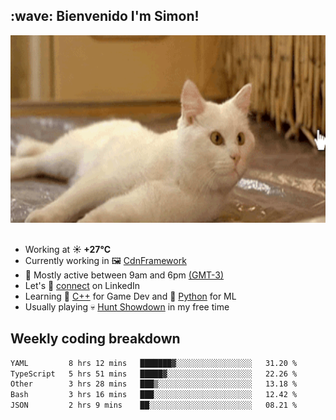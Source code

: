 <h2>:wave: <b>Bienvenido I'm Simon!&nbsp;</b></h2>

<section>
  <img src="./static/banner.gif" height=300 width=1000>
</section>

<br>

<ul>
  <li>
		<!--START_SECTION:weather-->
		Working at <b>☀️   +27°C</b>
		<!--END_SECTION:weather-->
  </li>
  <li>
    Currently working in 🖼️&nbsp;<a href=https://github.com/snapverse/cdn-framework target=_blank>CdnFramework</a>
  </li>
  <li>
    🚩 Mostly active between 9am and 6pm <a href=https://onlinealarmkur.com/world/es target=_blank>(GMT-3)</a>
  </li>
  <li>
    Let's 🔗&nbsp;<a href=https://www.linkedin.com/in/itsimmons target=_blank>connect</a> on LinkedIn
  </li>
  <li>
    Learning 👴&nbsp;<a href=https://images3.memedroid.com/images/UPLOADED755/65f2bce6734f6.webp target=_blank>C++</a> for Game Dev and 🐍&nbsp;<a href=https://qph.cf2.quoracdn.net/main-qimg-4472b6229cb75bf66ab531f3ebd4f975-lq target=_blank>Python</a> for ML
  </li>
  <li>
    Usually playing 💀&nbsp;<a href=https://www.huntshowdown.com target=_blank>Hunt Showdown</a> in my free time
  </li>
</ul>

<h2><b>Weekly coding breakdown </b></h2>

<!--START_SECTION:waka-->

```txt
YAML         8 hrs 12 mins   ███████▓░░░░░░░░░░░░░░░░░   31.20 %
TypeScript   5 hrs 51 mins   █████▓░░░░░░░░░░░░░░░░░░░   22.26 %
Other        3 hrs 28 mins   ███▒░░░░░░░░░░░░░░░░░░░░░   13.18 %
Bash         3 hrs 16 mins   ███░░░░░░░░░░░░░░░░░░░░░░   12.42 %
JSON         2 hrs 9 mins    ██░░░░░░░░░░░░░░░░░░░░░░░   08.21 %
```

<!--END_SECTION:waka-->
